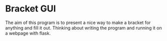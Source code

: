 # Bracket GUI
The aim of this program is to present a nice way to make a bracket for anything and fill it out.
Thinking about writing the program and running it on a webpage with flask.
